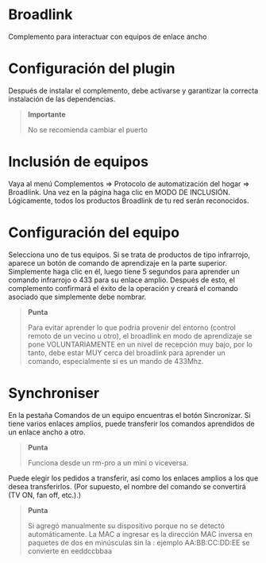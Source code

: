 # Broadlink

Complemento para interactuar con equipos de enlace ancho

# Configuración del plugin

Después de instalar el complemento, debe activarse y garantizar la correcta instalación de las dependencias.

> **Importante**
>
> No se recomienda cambiar el puerto

# Inclusión de equipos

Vaya al menú Complementos => Protocolo de automatización del hogar => Broadlink. Una vez en la página haga clic en MODO DE INCLUSIÓN. Lógicamente, todos los productos Broadlink de tu red serán reconocidos.

# Configuración del equipo

Selecciona uno de tus equipos. Si se trata de productos de tipo infrarrojo, aparece un botón de comando de aprendizaje en la parte superior. Simplemente haga clic en él, luego tiene 5 segundos para aprender un comando infrarrojo o 433 para su enlace amplio. Después de esto, el complemento confirmará el éxito de la operación y creará el comando asociado que simplemente debe nombrar.

> **Punta**
>
> Para evitar aprender lo que podría provenir del entorno (control remoto de un vecino u otro), el broadlink en modo de aprendizaje se pone VOLUNTARIAMENTE en un nivel de recepción muy bajo, por lo tanto, debe estar MUY cerca del broadlink para aprender un comando, especialmente si es un mando de 433Mhz.

# Synchroniser

En la pestaña Comandos de un equipo encuentras el botón Sincronizar. Si tiene varios enlaces amplios, puede transferir los comandos aprendidos de un enlace ancho a otro.

> **Punta**
>
> Funciona desde un rm-pro a un mini o viceversa.

Puede elegir los pedidos a transferir, así como los enlaces amplios a los que desea transferirlos. (Por supuesto, el nombre del comando se convertirá (TV ON, fan off, etc.).)

> **Punta**
>
> Si agregó manualmente su dispositivo porque no se detectó automáticamente. La MAC a ingresar es la dirección MAC inversa en paquetes de dos en minúsculas sin la : ejemplo AA:BB:CC:DD:EE se convierte en eeddccbbaa
